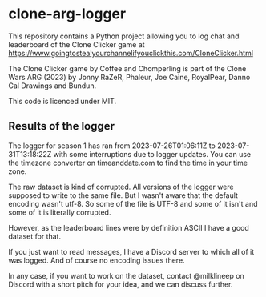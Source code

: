 # clone-arg-logger
This repository contains a Python project allowing you to log chat and
leaderboard of the Clone Clicker game at
https://www.goingtostealyourchannelifyouclickthis.com/CloneClicker.html

The Clone Clicker game by Coffee and Chomperling is part of the Clone Wars ARG
(2023) by Jonny RaZeR, Phaleur, Joe Caine, RoyalPear, Danno Cal Drawings and
Bundun.

This code is licenced under MIT.

## Results of the logger
The logger for season 1 has ran from 2023-07-26T01:06:11Z to
2023-07-31T13:18:22Z with some interruptions due to logger updates. You can use
the timezone converter on timeanddate.com to find the time in your time zone.

The raw dataset is kind of corrupted. All versions of the logger were supposed
to write to the same file. But I wasn't aware that the default encoding wasn't
utf-8. So some of the file is UTF-8 and some of it isn't and some of it is
literally corrupted.

However, as the leaderboard lines were by definition ASCII I have a good
dataset for that.

If you just want to read messages, I have a Discord server to which all of it
was logged. And of course no encoding issues there.

In any case, if you want to work on the dataset, contact @milklineep on Discord
with a short pitch for your idea, and we can discuss further.